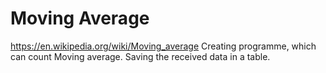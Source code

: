 # Moving Average
https://en.wikipedia.org/wiki/Moving_average
Creating programme, which can count Moving average. Saving the received data in a table.
